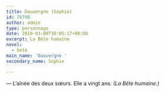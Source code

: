 ```yaml
---
title: Dauvergne (Sophie)
id: 76798
author: admin
type: personnage
date: 2010-03-08T10:05:17+00:00
excerpt: La Bête humaine
novel:
  - bete
main_name: 'Dauvergne '
secondary_name: Sophie

---
```

— L&rsquo;aînée des deux sœurs. Elle a vingt ans. _(La Bête humaine.)_